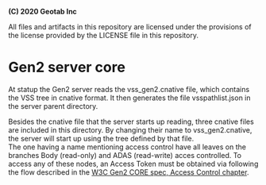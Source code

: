 **(C) 2020 Geotab Inc**<br>

All files and artifacts in this repository are licensed under the provisions of the license provided by the LICENSE file in this repository.

# Gen2 server core

At statup the Gen2 server reads the vss_gen2.cnative file, which contains the VSS tree in cnative format. 
It then generates the file vsspathlist.json in the server parent directory. 

Besides the cnative file that the server starts up reading, three cnative files are included in this directory. By changing their name to vss_gen2.cnative, the server will start up using the tree defined by that file.<br>
The one having a name mentioning access control have all leaves on the branches Body (read-only) and ADAS (read-write) acces controlled. To access any of these nodes, an Access Token must be obtained via following the flow described in the <a href="https://github.com/w3c/automotive/blob/gh-pages/spec/Gen2_Core.html">W3C Gen2 CORE spec, Access Control chapter</a>.
